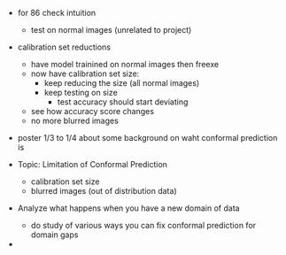 - for 86 check intuition
    - test on normal images (unrelated to project)
- calibration set reductions
    - have model trainined on normal images then freexe
    - now have calibration set size:
        - keep reducing the size (all normal images)
        - keep testing on size 
            - test accuracy should start deviating
    - see how accuracy score changes
    - no more blurred images


- poster 1/3 to 1/4 about some background on waht conformal prediction is
- Topic: Limitation of Conformal Prediction
    - calibration set size
    - blurred images (out of distribution data)


- Analyze what happens when you have a new domain of data
    - do study of various ways you can fix conformal prediction for domain gaps


- 